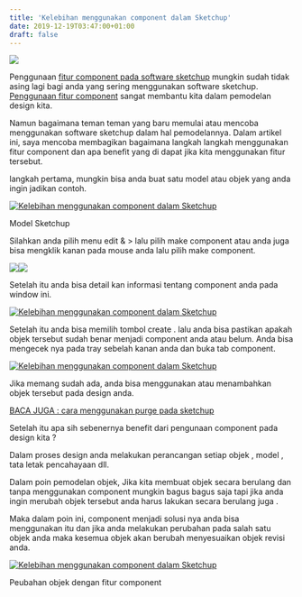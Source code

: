 ```yaml
---
title: 'Kelebihan menggunakan component dalam Sketchup'
date: 2019-12-19T03:47:00+01:00
draft: false
---
```


[![](https://1.bp.blogspot.com/-x7tOwvgxtyo/XfroFMjwAWI/AAAAAAAAGn4/W2eCleg8oigIgrXmDtiN5KnB6QP5AphvgCLcBGAsYHQ/s640/component%2B5.png)](https://1.bp.blogspot.com/-x7tOwvgxtyo/XfroFMjwAWI/AAAAAAAAGn4/W2eCleg8oigIgrXmDtiN5KnB6QP5AphvgCLcBGAsYHQ/s1600/component%2B5.png)

  
  
Penggunaan [fitur component pada software sketchup](https://zulfimuhammad98.blogspot.com/2019/12/kelebihan-menggunakan-component-dalam.html) mungkin sudah tidak asing lagi bagi anda yang sering menggunakan software sketchup. [Penggunaan fitur component](https://zulfimuhammad98.blogspot.com/2019/12/kelebihan-menggunakan-component-dalam.html) sangat membantu kita dalam pemodelan design kita. 

  

Namun bagaimana teman teman yang baru memulai atau mencoba menggunakan software sketchup dalam hal pemodelannya. Dalam artikel ini, saya mencoba membagikan bagaimana langkah langkah menggunakan fitur component dan apa benefit yang di dapat jika kita menggunakan fitur tersebut. 

  

langkah pertama, mungkin bisa anda buat satu model atau objek yang anda ingin jadikan contoh. 

  

[![Kelebihan menggunakan component dalam Sketchup ](https://1.bp.blogspot.com/-ifqM9cBBUts/XfrfJkZaa4I/AAAAAAAAGmM/N-HDd3jeowsB5jvvrOUjcdTrCZOlbychQCLcBGAsYHQ/s400/component.png "Kelebihan menggunakan component dalam Sketchup ")](https://1.bp.blogspot.com/-ifqM9cBBUts/XfrfJkZaa4I/AAAAAAAAGmM/N-HDd3jeowsB5jvvrOUjcdTrCZOlbychQCLcBGAsYHQ/s1600/component.png)

Model Sketchup

  

Silahkan anda pilih menu edit & > lalu pilih make component atau anda juga bisa mengklik kanan pada mouse anda lalu pilih make component. 

  

[![](https://1.bp.blogspot.com/-B__YoO7gDvI/Xfrf_b6B6YI/AAAAAAAAGmY/RfB-YZ2NkH4txwMEezuzyGBXITIxLvyAgCLcBGAsYHQ/s320/component%2B1.png)](https://1.bp.blogspot.com/-B__YoO7gDvI/Xfrf_b6B6YI/AAAAAAAAGmY/RfB-YZ2NkH4txwMEezuzyGBXITIxLvyAgCLcBGAsYHQ/s1600/component%2B1.png)[![](https://1.bp.blogspot.com/-JPJ3nh3ZB2A/XfrgK_3XFQI/AAAAAAAAGmc/SZNIxOEcdzMi1S5LrxrrarfBNKT0zMVJgCLcBGAsYHQ/s320/component%2B2.png)](https://1.bp.blogspot.com/-JPJ3nh3ZB2A/XfrgK_3XFQI/AAAAAAAAGmc/SZNIxOEcdzMi1S5LrxrrarfBNKT0zMVJgCLcBGAsYHQ/s1600/component%2B2.png)

  

  

Setelah itu anda bisa detail kan informasi tentang component anda pada window ini.  

  

[![Kelebihan menggunakan component dalam Sketchup ](https://1.bp.blogspot.com/-3c2WqeB2SU8/Xfrgnqq0HPI/AAAAAAAAGmk/18nTCRpf-0s2YXAzThlcjHi7h1CEuMu-QCLcBGAsYHQ/s320/component%2B3.png "Kelebihan menggunakan component dalam Sketchup ")](https://1.bp.blogspot.com/-3c2WqeB2SU8/Xfrgnqq0HPI/AAAAAAAAGmk/18nTCRpf-0s2YXAzThlcjHi7h1CEuMu-QCLcBGAsYHQ/s1600/component%2B3.png)

  

Setelah itu anda bisa memilih tombol create . lalu anda bisa pastikan apakah objek tersebut sudah benar menjadi component anda atau belum. Anda bisa mengecek nya pada tray sebelah kanan anda dan buka tab component. 

  

[![Kelebihan menggunakan component dalam Sketchup ](https://1.bp.blogspot.com/-UVJWsjpfxeA/XfrhfloHx2I/AAAAAAAAGnA/dvN7z81dhsko17SyGmXbN0OCdZM5aPtfgCLcBGAsYHQ/s320/component%2B4.png "Kelebihan menggunakan component dalam Sketchup ")](https://1.bp.blogspot.com/-UVJWsjpfxeA/XfrhfloHx2I/AAAAAAAAGnA/dvN7z81dhsko17SyGmXbN0OCdZM5aPtfgCLcBGAsYHQ/s1600/component%2B4.png)

  

Jika memang sudah ada, anda bisa menggunakan atau menambahkan objek tersebut pada design anda. 

  

[BACA JUGA : cara menggunakan purge pada sketchup](https://zulfimuhammad98.blogspot.com/2019/12/cara-melakukan-purge-pada-sketchup.html)

  

  

Setelah itu apa sih sebenernya benefit dari pengunaan component pada design kita ?

  

Dalam proses design anda melakukan perancangan setiap objek , model , tata letak pencahayaan dll.

Dalam poin pemodelan objek, Jika kita membuat objek secara berulang dan tanpa menggunakan component mungkin bagus bagus saja tapi jika anda ingin merubah objek tersebut anda harus lakukan secara berulang juga .

  

Maka dalam poin ini, component menjadi solusi nya anda bisa menggunakan itu dan jika anda melakukan perubahan pada salah satu objek anda maka kesemua objek akan berubah menyesuaikan objek revisi anda. 

  

  

[![Kelebihan menggunakan component dalam Sketchup ](https://1.bp.blogspot.com/-f3r7FMD11pQ/Xfrj5srUCCI/AAAAAAAAGnc/0VTQ2ZB3zrgETG86ZRSRzZ39f9-qXPn4QCLcBGAsYHQ/s400/component%2B5.png "Kelebihan menggunakan component dalam Sketchup ")](https://1.bp.blogspot.com/-f3r7FMD11pQ/Xfrj5srUCCI/AAAAAAAAGnc/0VTQ2ZB3zrgETG86ZRSRzZ39f9-qXPn4QCLcBGAsYHQ/s1600/component%2B5.png)

Peubahan objek dengan fitur component